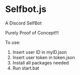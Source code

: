 # Selfbot.js
A Discord SelfBot

Purely Proof of Concept!!!

To use:
1. Insert user ID in myID.json
2. Insert user token in token.json
3. Install all packages needed
4. Run start.bat